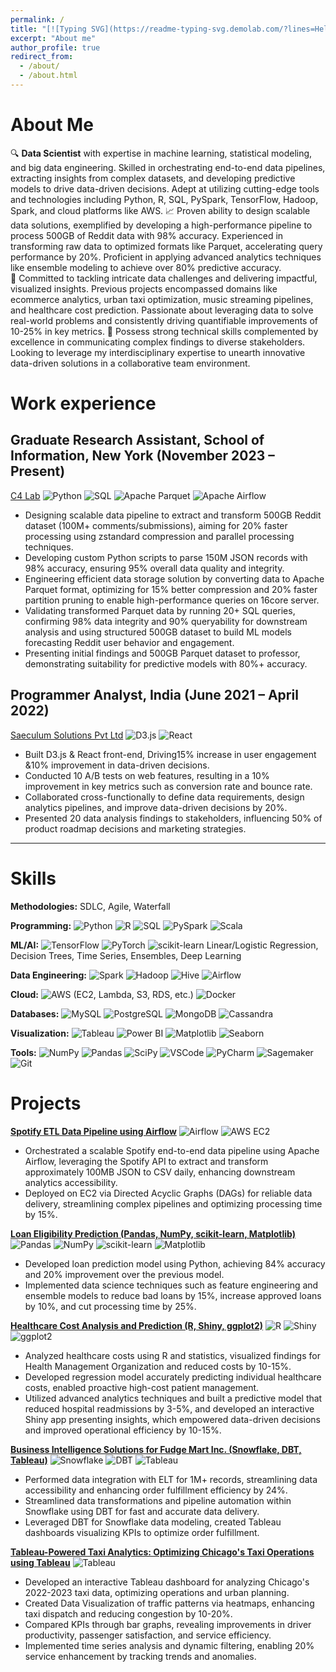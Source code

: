```yaml
---
permalink: /
title: "[![Typing SVG](https://readme-typing-svg.demolab.com/?lines=Hello+%F0%9F%91%8B%2C+I'm+Jainish+Savaliya,+an+AI/ML+Enthusiast!;Welcome+to+my+Website&width=700)](https://git.io/typing-svg)"
excerpt: "About me"
author_profile: true
redirect_from: 
  - /about/
  - /about.html
---
```


About Me
======

🔍 **Data Scientist** with expertise in machine learning, statistical modeling, and big data engineering. Skilled in orchestrating end-to-end data pipelines, extracting insights from complex datasets, and developing predictive models to drive data-driven decisions. Adept at utilizing cutting-edge tools and technologies including Python, R, SQL, PySpark, TensorFlow, Hadoop, Spark, and cloud platforms like AWS.
📈 Proven ability to design scalable data solutions, exemplified by developing a high-performance pipeline to process 500GB of Reddit data with 98% accuracy. Experienced in transforming raw data to optimized formats like Parquet, accelerating query performance by 20%. Proficient in applying advanced analytics techniques like ensemble modeling to achieve over 80% predictive accuracy.\
🚀 Committed to tackling intricate data challenges and delivering impactful, visualized insights. Previous projects encompassed domains like ecommerce analytics, urban taxi optimization, music streaming pipelines, and healthcare cost prediction. Passionate about leveraging data to solve real-world problems and consistently driving quantifiable improvements of 10-25% in key metrics.
🤝 Possess strong technical skills complemented by excellence in communicating complex findings to diverse stakeholders. Looking to leverage my interdisciplinary expertise to unearth innovative data-driven solutions in a collaborative team environment.

Work experience
======

## Graduate Research Assistant, School of Information, New York (November 2023 – Present)
[C4 Lab](https://c4-lab.github.io/)
![Python](https://img.shields.io/badge/Python-3776AB?style=flat&logo=python&logoColor=white) ![SQL](https://img.shields.io/badge/SQL-4479A1?style=flat&logo=postgresql&logoColor=white) ![Apache Parquet](https://img.shields.io/badge/Apache%20Parquet-AC6E2D?style=flat&logo=apache&logoColor=white) ![Apache Airflow](https://img.shields.io/badge/Apache%20Airflow-017CEE?style=flat&logo=Apache%20Airflow&logoColor=white)

- Designing scalable data pipeline to extract and transform 500GB Reddit dataset (100M+ comments/submissions), aiming for 20% faster processing using zstandard compression and parallel processing techniques.
- Developing custom Python scripts to parse 150M JSON records with 98% accuracy, ensuring 95% overall data quality and integrity.
- Engineering efficient data storage solution by converting data to Apache Parquet format, optimizing for 15% better compression and 20% faster partition pruning to enable high-performance queries on 16core server.
- Validating transformed Parquet data by running 20+ SQL queries, confirming 98% data integrity and 90% queryability for downstream analysis and using structured 500GB dataset to build ML models forecasting Reddit user behavior and engagement.
- Presenting initial findings and 500GB Parquet dataset to professor, demonstrating suitability for predictive models with 80%+ accuracy.

## Programmer Analyst, India (June 2021 – April 2022)
[Saeculum Solutions Pvt Ltd](https://saeculumsolutions.com/)
![D3.js](https://img.shields.io/badge/D3.js-F9A03C?style=flat&logo=d3.js&logoColor=white) ![React](https://img.shields.io/badge/React-61DAFB?style=flat&logo=react&logoColor=white)

- Built D3.js & React front-end, Driving15% increase in user engagement &10% improvement in data-driven decisions.
- Conducted 10 A/B tests on web features, resulting in a 10% improvement in key metrics such as conversion rate and bounce rate.
- Collaborated cross-functionally to define data requirements, design analytics pipelines, and improve data-driven decisions by 20%.
- Presented 20 data analysis findings to stakeholders, influencing 50% of product roadmap decisions and marketing strategies.






---

Skills
====
**Methodologies:** SDLC, Agile, Waterfall

**Programming:** ![Python](https://img.shields.io/badge/-Python-3776AB?style=flat-square&logo=python&logoColor=white) ![R](https://img.shields.io/badge/-R-276DC3?style=flat-square&logo=r&logoColor=white) ![SQL](https://img.shields.io/badge/-SQL-4479A1?style=flat-square&logo=postgresql&logoColor=white) ![PySpark](https://img.shields.io/badge/-PySpark-E25A1C?style=flat-square&logo=apache-spark&logoColor=white) ![Scala](https://img.shields.io/badge/-Scala-DC322F?style=flat-square&logo=scala&logoColor=white)

**ML/AI:** ![TensorFlow](https://img.shields.io/badge/-TensorFlow-FF6F00?style=flat-square&logo=tensorflow&logoColor=white) ![PyTorch](https://img.shields.io/badge/-PyTorch-EE4C2C?style=flat-square&logo=pytorch&logoColor=white) ![scikit-learn](https://img.shields.io/badge/-scikit--learn-F7931E?style=flat-square&logo=scikit-learn&logoColor=white) Linear/Logistic Regression, Decision Trees, Time Series, Ensembles, Deep Learning

**Data Engineering:** ![Spark](https://img.shields.io/badge/-Spark-E25A1C?style=flat-square&logo=apache-spark&logoColor=white) ![Hadoop](https://img.shields.io/badge/-Hadoop-66CCFF?style=flat-square&logo=apache-hadoop&logoColor=white) ![Hive](https://img.shields.io/badge/-Hive-FDEE21?style=flat-square&logo=apache-hive&logoColor=black) ![Airflow](https://img.shields.io/badge/-Airflow-017CEE?style=flat-square&logo=apache-airflow&logoColor=white)

**Cloud:** ![AWS](https://img.shields.io/badge/-AWS-232F3E?style=flat-square&logo=amazon-aws&logoColor=white) (EC2, Lambda, S3, RDS, etc.) ![Docker](https://img.shields.io/badge/-Docker-2496ED?style=flat-square&logo=docker&logoColor=white)

**Databases:** ![MySQL](https://img.shields.io/badge/-MySQL-4479A1?style=flat-square&logo=mysql&logoColor=white) ![PostgreSQL](https://img.shields.io/badge/-PostgreSQL-336791?style=flat-square&logo=postgresql&logoColor=white) ![MongoDB](https://img.shields.io/badge/-MongoDB-47A248?style=flat-square&logo=mongodb&logoColor=white) ![Cassandra](https://img.shields.io/badge/-Cassandra-1287B1?style=flat-square&logo=apache-cassandra&logoColor=white)

**Visualization:** ![Tableau](https://img.shields.io/badge/-Tableau-E97627?style=flat-square&logo=tableau&logoColor=white) ![Power BI](https://img.shields.io/badge/-Power_BI-F2C811?style=flat-square&logo=power-bi&logoColor=black) ![Matplotlib](https://img.shields.io/badge/-Matplotlib-005A9C?style=flat-square&logo=matplotlib&logoColor=white) ![Seaborn](https://img.shields.io/badge/-Seaborn-3785B7?style=flat-square&logo=seaborn&logoColor=white)

**Tools:** ![NumPy](https://img.shields.io/badge/-NumPy-013243?style=flat-square&logo=numpy&logoColor=white) ![Pandas](https://img.shields.io/badge/-Pandas-150458?style=flat-square&logo=pandas&logoColor=white) ![SciPy](https://img.shields.io/badge/-SciPy-8CAAE6?style=flat-square&logo=scipy&logoColor=white) ![VSCode](https://img.shields.io/badge/-VS_Code-007ACC?style=flat-square&logo=visual-studio-code&logoColor=white) ![PyCharm](https://img.shields.io/badge/-PyCharm-000000?style=flat-square&logo=pycharm&logoColor=white) ![Sagemaker](https://img.shields.io/badge/-Sagemaker-232F3E?style=flat-square&logo=amazon-sagemaker&logoColor=white) ![Git](https://img.shields.io/badge/-Git-F05032?style=flat-square&logo=git&logoColor=white)

Projects
====
<!-- Click [here](https://jainish77.github.io/Jainish-Savaliya.github.io/markdown/) to explore my projects. -->


**[Spotify ETL Data Pipeline using Airflow](https://github.com/jainish77/Spotify-ETL)**
![Airflow](https://img.shields.io/badge/Airflow-017CEE?style=flat&logo=Apache%20Airflow&logoColor=white) ![AWS EC2](https://img.shields.io/badge/AWS%20EC2-FF9900?style=flat&logo=Amazon%20AWS&logoColor=white)
- Orchestrated a scalable Spotify end-to-end data pipeline using Apache Airflow, leveraging the Spotify API to extract and transform approximately 100MB JSON to CSV daily, enhancing downstream analytics accessibility.
- Deployed on EC2 via Directed Acyclic Graphs (DAGs) for reliable data delivery, streamlining complex pipelines and optimizing processing time by 15%.

**[Loan Eligibility Prediction (Pandas, NumPy, scikit-learn, Matplotlib)](https://github.com/jainish77/Optimizing-Loan-Approval-Machine-Learning-for-Efficient-Financial-Decision-making)**
![Pandas](https://img.shields.io/badge/Pandas-150458?style=flat&logo=pandas&logoColor=white) ![NumPy](https://img.shields.io/badge/NumPy-013243?style=flat&logo=numpy&logoColor=white) ![scikit-learn](https://img.shields.io/badge/scikit--learn-F7931E?style=flat&logo=scikit-learn&logoColor=white) ![Matplotlib](https://img.shields.io/badge/Matplotlib-11557C?style=flat&logo=Matplotlib&logoColor=white)
- Developed loan prediction model using Python, achieving 84% accuracy and 20% improvement over the previous model.
- Implemented data science techniques such as feature engineering and ensemble models to reduce bad loans by 15%, increase approved loans by 10%, and cut processing time by 25%.
  
**[Healthcare Cost Analysis and Prediction (R, Shiny, ggplot2)](https://github.com/jainish77/Healthcare-cost-Analysis-and-Recommendation)**
![R](https://img.shields.io/badge/R-276DC3?style=flat&logo=r&logoColor=white) ![Shiny](https://img.shields.io/badge/Shiny-276DC3?style=flat&logo=R&logoColor=white) ![ggplot2](https://img.shields.io/badge/ggplot2-276DC3?style=flat&logo=R&logoColor=white)
- Analyzed healthcare costs using R and statistics, visualized findings for Health Management Organization and reduced costs by 10-15%.
- Developed regression model accurately predicting individual healthcare costs, enabled proactive high-cost patient management.
- Utilized advanced analytics techniques and built a predictive model that reduced hospital readmissions by 3-5%, and developed an interactive Shiny app presenting insights, which empowered data-driven decisions and improved operational efficiency by 10-15%.

**[Business Intelligence Solutions for Fudge Mart Inc. (Snowflake, DBT, Tableau)](https://github.com/jainish77)**
![Snowflake](https://img.shields.io/badge/Snowflake-29B5E8?style=flat&logo=Snowflake&logoColor=white) ![DBT](https://img.shields.io/badge/DBT-FF694B?style=flat&logo=DBT&logoColor=white) ![Tableau](https://img.shields.io/badge/Tableau-E97627?style=flat&logo=Tableau&logoColor=white)
- Performed data integration with ELT for 1M+ records, streamlining data accessibility and enhancing order fulfillment efficiency by 24%. 
- Streamlined data transformations and pipeline automation within Snowflake using DBT for fast and accurate data delivery.
- Leveraged DBT for Snowflake data modeling, created Tableau dashboards visualizing KPIs to optimize order fulfillment.

**[Tableau-Powered Taxi Analytics: Optimizing Chicago's Taxi Operations using Tableau](https://public.tableau.com/app/profile/jainish.savaliya/viz/ChicagoTaxiDataAnalysis_17131902969530/TaxiAnalysis)**
![Tableau](https://img.shields.io/badge/Tableau-E97627?style=flat&logo=Tableau&logoColor=white)
- Developed an interactive Tableau dashboard for analyzing Chicago's 2022-2023 taxi data, optimizing operations and urban planning.
- Created Data Visualization of traffic patterns via heatmaps, enhancing taxi dispatch and reducing congestion by 10-20%.
- Compared KPIs through bar graphs, revealing improvements in driver productivity, passenger satisfaction, and service efficiency.
- Implemented time series analysis and dynamic filtering, enabling 20% service enhancement by tracking trends and anomalies.
